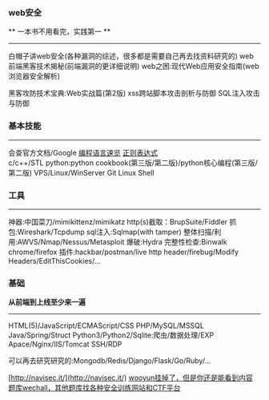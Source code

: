 ### web安全
** 一本书不用看完，实践第一 **
- - -
	 
白帽子讲web安全(各种漏洞的综述，很多都是需要自己再去找资料研究的)
web前端黑客技术揭秘(前端漏洞的更详细说明)
web之困:现代Web应用安全指南(web浏览器安全解析)

黑客攻防技术宝典:Web实战篇(第2版)
xss跨站脚本攻击剖析与防御
SQL注入攻击与防御

### 基本技能
- - - 
会查官方文档/Google
[编程语言速览](https://learnxinyminutes.com/)
[正则表达式](http://deerchao.net/tutorials/regex/regex.htm)	
c/c++/STL
python:python cookbook(第三版/第二版)/python核心编程(第三版/第二版)
VPS/Linux/WinServer
Git
Linux Shell

### 工具
- - -
神器:中国菜刀/mimikittenz/mimikatz
http(s)截取：BrupSuite/Fiddler
抓包:Wireshark/Tcpdump
sql注入:Sqlmap(with tamper)
整体扫描/利用:AWVS/Nmap/Nessus/Metasploit
爆破:Hydra
完整性检查:Binwalk
chrome/firefox 插件:hackbar/postman/live http header/firebug/Modify Headers/EditThisCookies/...

### 基础
**从前端到上线至少来一遍**
- - -
HTML(5)/JavaScript/ECMAScript/CSS
PHP/MySQL/MSSQL
Java/Spring/Struct
Python3/Python2/Sqlite:爬虫/数据处理/EXP
Apace/Nginx/IIS/Tomcat
SSH/RDP

可以再去研究研究的:Mongodb/Redis/Django/Flask/Go/Ruby/...

[http://navisec.it/](http://navisec.it/)
[wooyun挂掉了，但是你还是能看到内容](http://wooyun.org/)
[题库wechall，其他题库找各种安全训练网站和CTF平台](http://www.wechall.net/)

